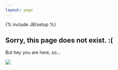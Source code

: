 ```yaml
---
layout: page
---
```

{% include JB/setup %}

## Sorry, this page does not exist. :( <br>

But hey you are here, so... <br>


<div class="row">
<div class="col-sm-3"> 
<a href="https://source.unsplash.com/640x480?cute-animals"> <img class="photo-web" src="https://source.unsplash.com/640x480?cute-animals"> </a>
</div>
</div>
